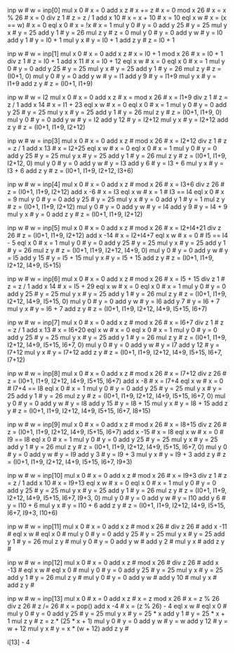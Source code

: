 inp w     # w = inp[0]
mul x 0   # x = 0
add x z   # x += z          # x = 0
mod x 26  # x = x % 26      # x = 0
div z 1   # z = z / 1
add x 10  # x = x + 10      # x = 10
eql x w   # x = (x == w)    # x = 0
eql x 0   # x = !x          # x = 1
mul y 0   # y = 0
add y 25  # y = 25
mul y x   # y = 25
add y 1   # y = 26
mul z y   # z = 0 
mul y 0   # y = 0
add y w   # y = I0
add y 1   # y = I0 + 1
mul y x   # y = I0 + 1
add z y   # z = I0 + 1

inp w     # w = inp[1]
mul x 0   # x = 0
add x z   # x = I0 + 1
mod x 26  # x = I0 + 1
div z 1   # z = I0 + 1
add x 11  # x = I0 + 12
eql x w   # x = 0
eql x 0   # x = 1
mul y 0   # y = 0
add y 25  # y = 25
mul y x   # y = 25
add y 1   # y = 26
mul z y   # z = (I0+1, 0)
mul y 0   # y = 0
add y w   # y = I1
add y 9   # y = I1+9
mul y x   # y = I1+9
add z y   # z = (I0+1, I1+9)

inp w     # w = I2
mul x 0   # x = 0
add x z   # x = 
mod x 26  # x = I1+9
div z 1   # z = z / 1
add x 14  # x = I1 + 23
eql x w   # x = 0
eql x 0   # x = 1
mul y 0   # y = 0
add y 25  # y = 25
mul y x   # y = 25
add y 1   # y = 26
mul z y   # z = (I0+1, I1+9, 0)
mul y 0   # y = 0
add y w   # y = I2
add y 12  # y = I2+12
mul y x   # y = I2+12
add z y   # z = (I0+1, I1+9, I2+12)

inp w     # w = inp[3]
mul x 0   # x = 0
add x z   # 
mod x 26  # x = I2+12
div z 1   # z = z / 1
add x 13  # x = I2+25
eql x w   # x = 0 
eql x 0   # x = 1
mul y 0   # y = 0
add y 25  # y = 25
mul y x   # y = 25
add y 1   # y = 26
mul z y   # z = (I0+1, I1+9, I2+12, 0)
mul y 0   # y = 0
add y w   # y = I3
add y 6   # y = I3 + 6
mul y x   # y = I3 + 6
add z y   # z = (I0+1, I1+9, I2+12, I3+6)

inp w     # w = inp[4]
mul x 0   # x = 0
add x z   # 
mod x 26  # x = I3+6
div z 26  # z = (I0+1, I1+9, I2+12)
add x -6  # x = I3
eql x w   # x = 1                       # I3 == I4
eql x 0   # x = 9
mul y 0   # y = 0
add y 25  # y = 25
mul y x   # y = 0
add y 1   # y = 1
mul z y   # z = (I0+1, I1+9, I2+12)
mul y 0   # y = 0
add y w   # y = I4
add y 9   # y = I4 + 9
mul y x   # y = 0
add z y   # z = (I0+1, I1+9, I2+12)

inp w     # w = inp[5]
mul x 0   # x = 0
add x z   # 
mod x 26  # x = I2+I4+21
div z 26  # z = (I0+1, I1+9, I2+12)
add x -14 # x = I2+I4+7
eql x w   # x = 0                       # I5 == I4 - 5
eql x 0   # x = 1
mul y 0   # y = 0
add y 25  # y = 25
mul y x   # y = 25
add y 1   # y = 26
mul z y   # z = (I0+1, I1+9, I2+12, I4+9, 0)
mul y 0   # y = 0
add y w   # y = I5
add y 15  # y = I5 + 15
mul y x   # y = I5 + 15
add z y   # z = (I0+1, I1+9, I2+12, I4+9, I5+15)

inp w     # w = inp[6]
mul x 0   # x = 0
add x z   # 
mod x 26  # x = I5 + 15
div z 1   # z = z / 1
add x 14  # x = I5 + 29
eql x w   # x = 0
eql x 0   # x = 1
mul y 0   # y = 0
add y 25  # y = 25
mul y x   # y = 25
add y 1   # y = 26
mul z y   # z = (I0+1, I1+9, I2+12, I4+9, I5+15, 0)
mul y 0   # y = 0
add y w   # y = I6
add y 7   # y = I6 + 7
mul y x   # y = I6 + 7
add z y   # z = (I0+1, I1+9, I2+12, I4+9, I5+15, I6+7)

inp w     # w = inp[7]
mul x 0   # x = 0
add x z   #
mod x 26  # x = I6+7
div z 1   # z = z / 1
add x 13  # x = I6+20
eql x w   # x = 0
eql x 0   # x = 1
mul y 0   # y = 0
add y 25  # y = 25
mul y x   # y = 25
add y 1   # y = 26
mul z y   # z = (I0+1, I1+9, I2+12, I4+9, I5+15, I6+7, 0)
mul y 0   # y = 0
add y w   # y = I7
add y 12  # y = I7+12
mul y x   # y = I7+12
add z y   # z = (I0+1, I1+9, I2+12, I4+9, I5+15, I6+7, I7+12)

inp w     # w = inp[8]
mul x 0   # x = 0
add x z   # 
mod x 26  # x = I7+12
div z 26  # z = (I0+1, I1+9, I2+12, I4+9, I5+15, I6+7)
add x -8  # x = I7+4
eql x w   # x = 0                                       # I7+4 == I8
eql x 0   # x = 1
mul y 0   # y = 0
add y 25  # y = 25
mul y x   # y = 25
add y 1   # y = 26
mul z y   # z = (I0+1, I1+9, I2+12, I4+9, I5+15, I6+7, 0)
mul y 0   # y = 0
add y w   # y = I8
add y 15  # y = I8 + 15
mul y x   # y = I8 + 15
add z y   # z = (I0+1, I1+9, I2+12, I4+9, I5+15, I6+7, I8+15)

inp w     # w = inp[9]
mul x 0   # x = 0
add x z   #
mod x 26  # x = I8+15
div z 26  # z = (I0+1, I1+9, I2+12, I4+9, I5+15, I6+7)
add x -15 # x = I8
eql x w   # x = 0                                       # I9 == I8
eql x 0   # x = 1
mul y 0   # y = 0
add y 25  # y = 25
mul y x   # y = 25
add y 1   # y = 26
mul z y   # z = (I0+1, I1+9, I2+12, I4+9, I5+15, I6+7, 0)
mul y 0   # y = 0
add y w   # y = I9
add y 3   # y = I9 + 3
mul y x   # y = I9 + 3
add z y   # z = (I0+1, I1+9, I2+12, I4+9, I5+15, I6+7, I9+3)

inp w     # w = inp[10]
mul x 0   # x = 0
add x z   #
mod x 26  # x = I9+3
div z 1   # z = z / 1
add x 10  # x = I9+13
eql x w   # x = 0
eql x 0   # x = 1
mul y 0   # y = 0
add y 25  # y = 25
mul y x   # y = 25
add y 1   # y = 26
mul z y   # z = (I0+1, I1+9, I2+12, I4+9, I5+15, I6+7, I9+3, 0)
mul y 0   # y = 0
add y w   # y = I10
add y 6   # y = I10 + 6
mul y x   # y = I10 + 6
add z y   # z = (I0+1, I1+9, I2+12, I4+9, I5+15, I6+7, I9+3, I10+6)

inp w     # w = inp[11]
mul x 0   # x = 0
add x z   # 
mod x 26  #
div z 26  #
add x -11 #
eql x w   #
eql x 0   #
mul y 0   # y = 0
add y 25  # y = 25
mul y x   # y = 25
add y 1   # y = 26
mul z y   #
mul y 0   # y = 0
add y w   #
add y 2   #
mul y x   #
add z y   #

inp w     # w = inp[12]
mul x 0   # x = 0
add x z   #
mod x 26  #
div z 26  #
add x -13 #
eql x w   #
eql x 0   #
mul y 0   # y = 0
add y 25  # y = 25
mul y x   # y = 25
add y 1   # y = 26
mul z y   #
mul y 0   # y = 0
add y w   #
add y 10  #
mul y x   #
add z y   #

inp w     # w = inp[13]
mul x 0   # x = 0
add x z   # x = z
mod x 26  # x = z % 26
div z 26  # z /= 26             # x = pop()
add x -4  # x = (z % 26) - 4
eql x w   # 
eql x 0   #
mul y 0   # y = 0
add y 25  # y = 25
mul y x   # y = 25 * x
add y 1   # y = 25 * x + 1
mul z y   # z = z * (25 * x + 1)
mul y 0   # y = 0
add y w   # y = w
add y 12  # y = w + 12
mul y x   # y = x * (w + 12)
add z y   # 

i[13] - 4
